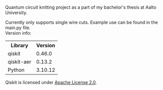 Quantum circuit knitting project as a part of my bachelor's thesis at Aalto University.

Currently only supports single wire cuts. Example use can be found in the main.py file. </br>
Version info:
<table>
  <tr>
    <th>Library</th>
    <th>Version</th>
  </tr>
  <tr>
    <td>qiskit</td>
    <td>0.46.0</td>
  </tr>
  <tr>
    <td>qiskit-aer</td>
    <td>0.13.2</td>
  </tr>
  <tr>
    <td>Python</td>
    <td>3.10.12</td>
  </tr>
</table>

Qiskit is licensed under <a href="https://github.com/Qiskit/qiskit-metapackage/blob/master/LICENSE.txt">Apache License 2.0</a>.
